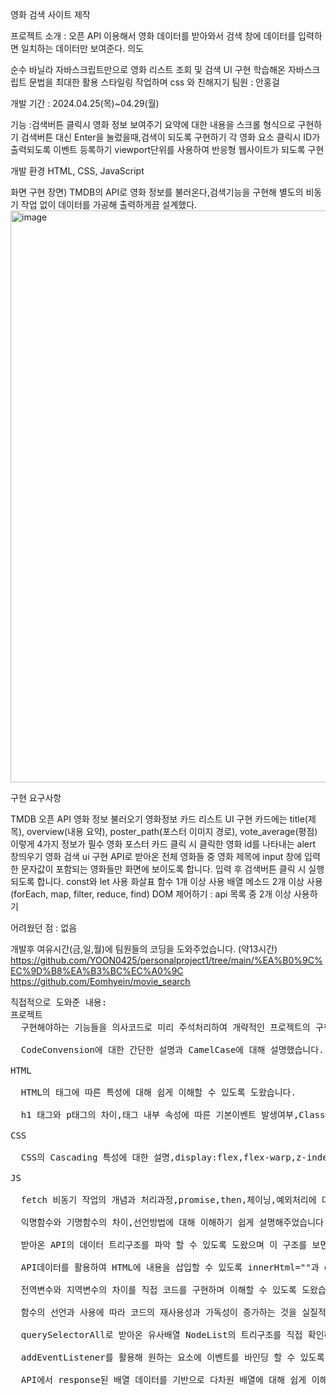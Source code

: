 영화 검색 사이트 제작

프로젝트 소개 : 오픈 API 이용해서 영화 데이터를 받아와서 검색 창에 데이터를 입력하면 일치하는 데이터만 보여준다.
의도

순수 바닐라 자바스크립트만으로 영화 리스트 조회 및 검색 UI 구현
학습해온 자바스크립트 문법을 최대한 활용
스타일링 작업하며 css 와 친해지기
팀원 : 안홍걸

개발 기간 : 2024.04.25(목)~04.29(월)

기능 :검색버튼 클릭시 영화 정보 보여주기
      요약에 대한 내용을 스크롤 형식으로 구현하기
      검색버튼 대신 Enter을 눌렀을때,검색이 되도록 구현하기
      각 영화 요소 클릭시 ID가 출력되도록 이벤트 등록하기
      viewport단위를 사용하여 반응형 웹사이트가 되도록 구현

개발 환경 HTML, CSS, JavaScript

화면 구현 장면) TMDB의 API로 영화 정보를 불러온다,검색기능을 구현해 별도의 비동기 작업 없이 데이터를 가공해 출력하게끔 설계했다.
<img width="915" alt="image" src="https://github.com/4cozm/personalPRoject/assets/49065386/f874ac32-4f3c-4758-bde9-a518909b10c3">


구현 요구사항

TMDB 오픈 API 영화 정보 불러오기
영화정보 카드 리스트 UI 구현
카드에는 title(제목), overview(내용 요약), poster_path(포스터 이미지 경로), vote_average(평점) 이렇게 4가지 정보가 필수
영화 포스터 카드 클릭 시 클릭한 영화 id를 나타내는 alert 창띄우기
영화 검색 ui 구현
API로 받아온 전체 영화들 중 영화 제목에 input 창에 입력한 문자값이 포함되는 영화들만 화면에 보이도록 합니다.
입력 후 검색버튼 클릭 시 실행되도록 합니다.
const와 let 사용
화살표 함수 1개 이상 사용
배열 메소드 2개 이상 사용(forEach, map, filter, reduce, find)
DOM 제어하기 : api 목록 중 2개 이상 사용하기

어려웠던 점 : 없음

개발후 여유시간(금,일,월)에 팀원들의 코딩을 도와주었습니다. (약13시간)
https://github.com/YOON0425/personalproject1/tree/main/%EA%B0%9C%EC%9D%B8%EA%B3%BC%EC%A0%9C
https://github.com/Eomhyein/movie_search
<pre>
직접적으로 도와준 내용:
프로젝트
  구현해야하는 기능들을 의사코드로 미리 주석처리하여 개략적인 프로젝트의 구현 순서와 코드 흐름에 대해 파악할 수 있도록 도왔습니다.<br>
  CodeConvension에 대한 간단한 설명과 CamelCase에 대해 설명했습니다.<br>
HTML <br>
  HTML의 태그에 따른 특성에 대해 쉽게 이해할 수 있도록 도왔습니다. <br>
  h1 태그와 p태그의 차이,태그 내부 속성에 따른 기본이벤트 발생여부,Class와ID의 차이,SelfClosingTag에 대한 설명 등이 있습니다. <br>
CSS <br>
  CSS의 Cascading 특성에 대한 설명,display:flex,flex-warp,z-index등의 사용법과 상속에 관한 지식들을 이해할 수 있도록 도왔습니다. <br>
JS <br>
  fetch 비동기 작업의 개념과 처리과정,promise,then,체이닝,예외처리에 대한 전반적인 지식을 알려줬습니다. <br>
  익명함수와 기명함수의 차이,선언방법에 대해 이해하기 쉽게 설명해주었습니다. <br>
  받아온 API의 데이터 트리구조를 파악 할 수 있도록 도왔으며 이 구조를 보면서 각 기능에 대한 개발을 진행 할 수 있도록 도왔습니다. <br>
  API데이터를 활용하여 HTML에 내용을 삽입할 수 있도록 innerHtml=""과 document.createElement,classList.add(),appendChild()등의 사용 방법을 알려주었습니다.  <br>
  전역변수와 지역변수의 차이를 직접 코드를 구현하며 이해할 수 있도록 도왔습니다. <br>
  함수의 선언과 사용에 따라 코드의 재사용성과 가독성이 증가하는 것을 실질적 예시통해 이해할 수 있도록 도왔습니다. <br>
  querySelectorAll로 받아온 유사배열 NodeList의 트리구조를 직접 확인하고,이를 Array메서드를 통해 배열로 변경핧 수 있도록 도왔습니다. <br>
  addEventListener를 활용해 원하는 요소에 이벤트를 바인딩 할 수 있도록 도왔습니다. <br>
  API에서 response된 배열 데이터를 기반으로 다차원 배열에 대해 쉽게 이해할 수 있도록 도왔습니다.  <br>
  </pre>
